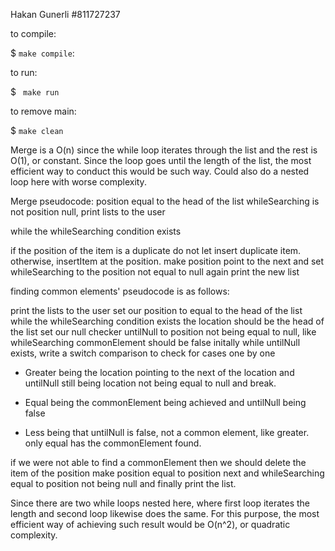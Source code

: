 Hakan Gunerli
#811727237

to compile:

$ `make compile`:

to run:

$ ` make run`

to remove main:

$ `make clean`

Merge is a O(n) since the while loop iterates through the list and the rest is O(1), or constant. Since the loop goes until the length of the list, the most efficient way to conduct this would be such way. Could also do a nested loop here with worse complexity. 


Merge pseudocode:
position equal to the head of the list 
whileSearching is not position null, 
print lists to the user

while the whileSearching condition exists

if the position of the item is a duplicate
    do not let insert duplicate item. 
otherwise, insertItem at the position.
make position point to the next 
and set whileSearching to the position not equal to null again 
print the new list 

finding common elements' pseudocode is as follows: 

print the lists to the user
set our position to equal to the head of the list 
while the whileSearching condition exists 
the location should be the head of the list 
set our null checker untilNull to position not being equal to null, like whileSearching 
commonElement should be false initally 
while untilNull exists, 
write a switch comparison to check for cases one by one

- Greater being the location pointing to the next of the location
and untilNull still being location not being equal to null and break. 

- Equal being the commonElement being achieved and untilNull being false 
- Less being that untilNull is false, not a common element, like greater. only equal has the commonElement found.


if we were not able to find a commonElement then we should delete the item of the position 
make position equal to position next 
and whileSearching equal to position not being null
and finally print the list. 

Since there are two while loops nested here, where first loop iterates the length and second loop likewise does the same. For this purpose, the most efficient way of achieving such result would be O(n^2), or quadratic complexity. 
